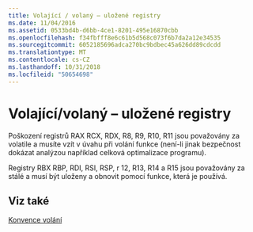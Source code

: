 ```yaml
---
title: Volající / volaný – uložené registry
ms.date: 11/04/2016
ms.assetid: 0533bd4b-d6bb-4ce1-8201-495e16870cbb
ms.openlocfilehash: f34fbfff8e6c61b5d568c073f6b7da2a12e34535
ms.sourcegitcommit: 6052185696adca270bc9bdbec45a626dd89cdcdd
ms.translationtype: MT
ms.contentlocale: cs-CZ
ms.lasthandoff: 10/31/2018
ms.locfileid: "50654698"
---
```

# <a name="callercallee-saved-registers"></a>Volající/volaný – uložené registry

Poškození registrů RAX RCX, RDX, R8, R9, R10, R11 jsou považovány za volatile a musíte vzít v úvahu při volání funkce (není-li jinak bezpečnost dokázat analýzou například celková optimalizace programu).

Registry RBX RBP, RDI, RSI, RSP, r 12, R13, R14 a R15 jsou považovány za stálé a musí být uloženy a obnovit pomocí funkce, která je používá.

## <a name="see-also"></a>Viz také

[Konvence volání](../build/calling-convention.md)